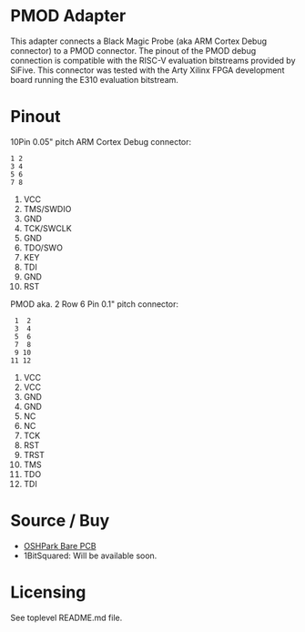 PMOD Adapter
============

This adapter connects a Black Magic Probe (aka ARM Cortex Debug connector) to a
PMOD connector. The pinout of the PMOD debug connection is compatible with the
RISC-V evaluation bitstreams provided by SiFive. This connector was tested with
the Arty Xilinx FPGA development board running the E310 evaluation bitstream.

Pinout
======

10Pin 0.05" pitch ARM Cortex Debug connector:

```
1 2
3 4
5 6
7 8
```

 1. VCC
 2. TMS/SWDIO
 3. GND
 4. TCK/SWCLK
 5. GND
 6. TDO/SWO
 7. KEY
 8. TDI
 9. GND
10. RST

PMOD aka. 2 Row 6 Pin 0.1" pitch connector:

```
 1  2
 3  4
 5  6
 7  8
 9 10
11 12
```

 1. VCC
 2. VCC
 3. GND
 4. GND
 5. NC
 6. NC
 7. TCK
 8. RST
 9. TRST
10. TMS
11. TDO
12. TDI

Source / Buy
============

 * [OSHPark Bare PCB](https://oshpark.com/shared_projects/SvE68Mwi)
 * 1BitSquared: Will be available soon.

Licensing
=========

See toplevel README.md file.
